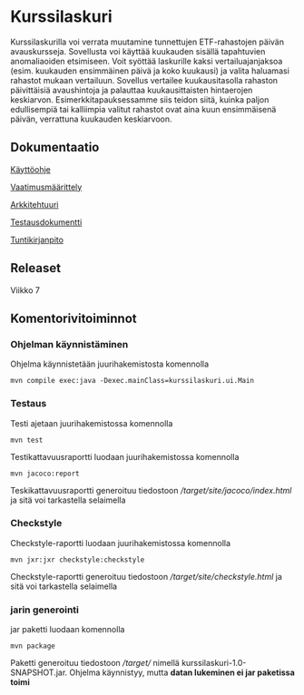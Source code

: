 # Kurssilaskuri

Kurssilaskurilla voi verrata muutamine tunnettujen ETF-rahastojen päivän avauskursseja. Sovellusta voi käyttää kuukauden sisällä tapahtuvien anomaliaoiden etsimiseen. Voit syöttää laskurille kaksi vertailuajanjaksoa (esim. kuukauden ensimmäinen päivä ja koko kuukausi) ja valita haluamasi rahastot mukaan vertailuun. Sovellus vertailee kuukausitasolla rahaston päivittäisiä avaushintoja ja palauttaa kuukausittaisten hintaerojen keskiarvon. Esimerkkitapauksessamme siis teidon siitä, kuinka paljon edullisempiä tai kalliimpia valitut rahastot ovat aina kuun ensimmäisenä päivän, verrattuna kuukauden keskiarvoon.

## Dokumentaatio

[Käyttöohje](https://github.com/Haimis/ot-harjoitustyo/blob/master/dokumentaatio/kayttoohje.md)

[Vaatimusmäärittely](https://github.com/Haimis/ot-harjoitustyo/blob/master/dokumentaatio/vaatimusmaarittely.md)

[Arkkitehtuuri](https://github.com/Haimis/ot-harjoitustyo/blob/master/dokumentaatio/arkkitehtuuri.md)

[Testausdokumentti]()

[Tuntikirjanpito](https://github.com/Haimis/ot-harjoitustyo/blob/master/dokumentaatio/tuntikirjanpito.md)

## Releaset

Viikko 7

## Komentorivitoiminnot

### Ohjelman käynnistäminen

Ohjelma käynnistetään juurihakemistosta komennolla

```
mvn compile exec:java -Dexec.mainClass=kurssilaskuri.ui.Main
```

### Testaus

Testi ajetaan juurihakemistossa komennolla

```
mvn test
```

Testikattavuusraportti luodaan juurihakemistossa komennolla

```
mvn jacoco:report
```
Teskikattavuusraportti generoituu tiedostoon _/target/site/jacoco/index.html_ ja sitä voi tarkastella selaimella

### Checkstyle

Checkstyle-raportti luodaan juurihakemistossa komennolla

```
mvn jxr:jxr checkstyle:checkstyle
```
Checkstyle-raportti generoituu tiedostoon _/target/site/checkstyle.html_ ja sitä voi tarkastella selaimella

### jarin generointi

jar paketti luodaan komennolla 

```
mvn package
```
Paketti generoituu tiedostoon _/target/_ nimellä kurssilaskuri-1.0-SNAPSHOT.jar. Ohjelma käynnistyy, mutta **datan lukeminen ei jar paketissa toimi**
